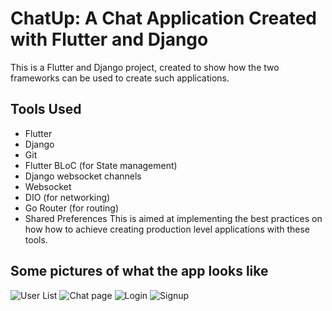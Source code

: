 # ChatUp: A Chat Application Created with Flutter and Django
This is a Flutter and Django project, created to show how the two frameworks can be used to create such applications.
## Tools Used
- Flutter
- Django
- Git
- Flutter BLoC (for State management)
- Django websocket channels
- Websocket
- DIO (for networking)
- Go Router (for routing)
- Shared Preferences
This is aimed at implementing the best practices on how how to achieve creating production level applications with these tools.
## Some pictures of what the app looks like
![User List](https://github.com/user-attachments/assets/5610369a-6d1f-4d00-96b9-8e38209758fe)
![Chat page](https://github.com/user-attachments/assets/690d8e3b-846a-4ec9-a5c7-1fa7fc349058)
![Login](https://github.com/user-attachments/assets/881e7c9a-2b6f-4b85-9e80-3e9ac96353c7)
![Signup](https://github.com/user-attachments/assets/602fd956-370a-4b44-b244-262e758a70be)
